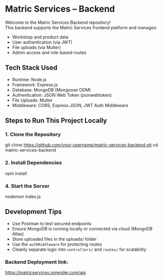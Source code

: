 #  Matric Services – Backend

Welcome to the Matric Services Backend repository!  
This backend supports the Matric Services frontend platform and manages:

- Workshop and product data  
- User authentication (via JWT)  
- File uploads (via Multer)   
- Admin access and role-based routes  


## Tech Stack Used

- Runtime: Node.js  
- Framework: Express.js  
- Database: MongoDB (Mongoose ODM)  
- Authentication: JSON Web Token (jsonwebtoken)  
- File Uploads: Multer  
- Middleware: CORS, Express JSON, JWT Auth Middleware  



##  Steps to Run This Project Locally

### 1. Clone the Repository

git clone https://github.com/your-username/matric-services-backend.git
cd matric-services-backend


### 2. Install Dependencies

npm install


### 4. Start the Server

nodemon index.js


## Development Tips

- Use Postman to test secured endpoints  
- Ensure MongoDB is running locally or connected via cloud (MongoDB Atlas)  
- Store uploaded files in the uploads/ folder  
- Use the `authMiddleware` for protecting routes  
- Cleanly separate logic into `controllers/` and `routes/` for scalability  


### Backend Deployment link:

https://matricservices.onrender.com/api

